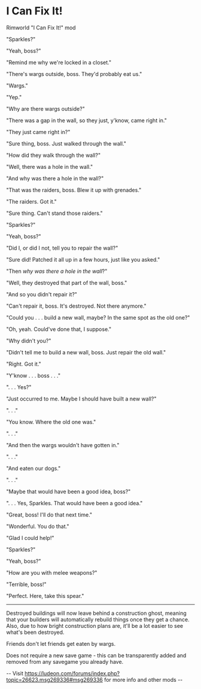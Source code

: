 # I Can Fix It!
Rimworld "I Can Fix It!" mod

"Sparkles?"

"Yeah, boss?"

"Remind me why we're locked in a closet."

"There's wargs outside, boss. They'd probably eat us."

"Wargs."

"Yep."

"Why are there wargs outside?"

"There was a gap in the wall, so they just, y'know, came right in."

"They just came right in?"

"Sure thing, boss. Just walked through the wall."

"How did they walk through the wall?"

"Well, there was a hole in the wall."

"And why was there a hole in the wall?"

"That was the raiders, boss. Blew it up with grenades."

"The raiders. Got it."

"Sure thing. Can't stand those raiders."

"Sparkles?"

"Yeah, boss?"

"Did I, or did I not, tell you to repair the wall?"

"Sure did! Patched it all up in a few hours, just like you asked."

"Then *why was there a hole in the wall*?"

"Well, they destroyed that part of the wall, boss."

"And so you didn't repair it?"

"Can't repair it, boss. It's destroyed. Not there anymore."

"Could you . . . build a new wall, maybe? In the same spot as the old one?"

"Oh, yeah. Could've done that, I suppose."

"Why didn't you?"

"Didn't tell me to build a new wall, boss. Just repair the old wall."

"Right. Got it."

"Y'know . . . boss . . ."

". . . Yes?"

"Just occurred to me. Maybe I should have built a new wall?"

". . ."

"You know. Where the old one was."

". . ."

"And then the wargs wouldn't have gotten in."

". . ."

"And eaten our dogs."

". . ."

"Maybe that would have been a good idea, boss?"

". . . Yes, Sparkles. That would have been a good idea."

"Great, boss! I'll do that next time."

"Wonderful. You do that."

"Glad I could help!"

"Sparkles?"

"Yeah, boss?"

"How are you with melee weapons?"

"Terrible, boss!"

"Perfect. Here, take this spear."

----

Destroyed buildings will now leave behind a construction ghost, meaning that your builders will automatically rebuild things once they get a chance. Also, due to how bright construction plans are, it'll be a lot easier to see what's been destroyed.

Friends don't let friends get eaten by wargs.

Does not require a new save game - this can be transparently added and removed from any savegame you already have.

-- Visit https://ludeon.com/forums/index.php?topic=26623.msg269336#msg269336 for more info and other mods --